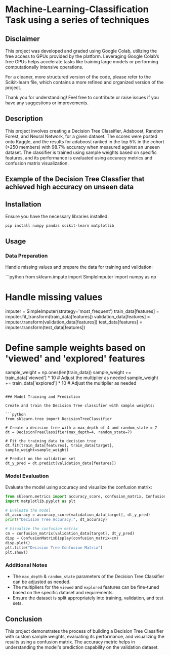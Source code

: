 # Machine-Learning-Classification Task using a series of techniques 

## Disclaimer

This project was developed and graded using Google Colab, utilizing the free access to GPUs provided by the platform. Leveraging Google Colab’s free GPUs helps accelerate tasks like training large models or performing computationally intensive operations.

For a cleaner, more structured version of the code, please refer to the Scikit-learn file, which contains a more refined and organized version of the project.

Thank you for understanding! Feel free to contribute or raise issues if you have any suggestions or improvements.

## Description

This project involves creating a Decision Tree Classifier, Adaboost, Random Forest, and Neural Network, for a given dataset. The scores were posted onto Kaggle, and the results for adaboost ranked in the top 5% in the cohort (>250 members) with 98.7% accuracy when measured against an unseen dataset.  The classifier is trained using sample weights based on specific features, and its performance is evaluated using accuracy metrics and confusion matrix visualization.

## Example of the Decision Tree Classfier that achieved high accuracy on unseen data

## Installation

Ensure you have the necessary libraries installed:

```bash
pip install numpy pandas scikit-learn matplotlib
```

## Usage

### Data Preparation

Handle missing values and prepare the data for training and validation:

``'python
from sklearn.impute import SimpleImputer
import numpy as np

# Handle missing values
imputer = SimpleImputer(strategy='most_frequent')
train_data[features] = imputer.fit_transform(train_data[features])
validation_data[features] = imputer.transform(validation_data[features])
test_data[features] = imputer.transform(test_data[features])

# Define sample weights based on 'viewed' and 'explored' features
sample_weight = np.ones(len(train_data))
sample_weight += train_data['viewed'] * 10  # Adjust the multiplier as needed
sample_weight += train_data['explored'] * 10  # Adjust the multiplier as needed
```

### Model Training and Prediction

Create and train the Decision Tree classifier with sample weights:

```python
from sklearn.tree import DecisionTreeClassifier

# Create a decision tree with a max_depth of 4 and random_state = 7
dt = DecisionTreeClassifier(max_depth=4, random_state=7)

# Fit the training data to decision tree
dt.fit(train_data[features], train_data[target], sample_weight=sample_weight)

# Predict on the validation set
dt_y_pred = dt.predict(validation_data[features])
```

### Model Evaluation

Evaluate the model using accuracy and visualize the confusion matrix:

```python
from sklearn.metrics import accuracy_score, confusion_matrix, ConfusionMatrixDisplay
import matplotlib.pyplot as plt

# Evaluate the model
dt_accuracy = accuracy_score(validation_data[target], dt_y_pred)
print("Decision Tree Accuracy:", dt_accuracy)

# Visualize the confusion matrix
cm = confusion_matrix(validation_data[target], dt_y_pred)
disp = ConfusionMatrixDisplay(confusion_matrix=cm)
disp.plot()
plt.title("Decision Tree Confusion Matrix")
plt.show()
```

### Additional Notes

- The `max_depth` & `random_state` parameters of the Decision Tree Classifier can be adjusted as needed.
- The multipliers for the `viewed` and `explored` features can be fine-tuned based on the specific dataset and requirements.
- Ensure the dataset is split appropriately into training, validation, and test sets.

  

## Conclusion

This project demonstrates the process of building a Decision Tree Classifier with custom sample weights, evaluating its performance, and visualizing the results using a confusion matrix. The accuracy metric helps in understanding the model's prediction capability on the validation dataset.
